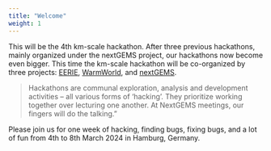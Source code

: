 ```yaml
---
title: "Welcome"
weight: 1
---
```


This will be the 4th km-scale hackathon. After three previous hackathons, mainly organized under the nextGEMS project, our hackathons now become even bigger. This time the km-scale hackathon will be co-organized by three projects: [EERIE](https://eerie-project.eu), [WarmWorld](https://warmworld.de), and [nextGEMS](https://nextgems-h2020.eu).

> Hackathons are communal exploration, analysis and development activities – all various forms of ‘hacking’. They prioritize working together over lecturing one another. At NextGEMS meetings, our fingers will do the talking.”


Please join us for one week of hacking, finding bugs, fixing bugs, and a lot of fun from 4th to 8th March 2024 in Hamburg, Germany.

